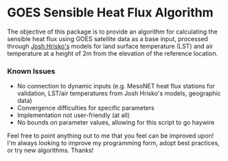 # GOES Sensible Heat Flux Algorithm

The objective of this package is to provide an algorithm for calculating the sensible heat flux using GOES satellite data as a base input, processed through [Josh Hrisko's](https://github.com/makerportal) models for land surface temperature (LST) and air temperature at a height of 2m from the elevation of the reference location.

### Known Issues
* No connection to dynamic inputs (e.g. MesoNET heat flux stations for validation, LST/air temperatures from Josh Hrisko's models, geographic data)
* Convergence difficulties for specific parameters
* Implementation not user-friendly (at all)
* No bounds on parameter values, allowing for this script to go haywire

Feel free to point anything out to me that you feel can be improved upon! I'm always looking to improve my programming form, adopt best practices, or try new algorithms. Thanks!